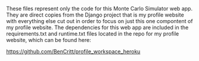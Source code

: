 These files represent only the code for this Monte Carlo Simulator web app.
They are direct copies from the Django project that is my profile website with everything else cut out in order to focus on just this one compontent of my profile website. The dependencies for this web app are included in the requirements.txt and runtime.txt files located in the repo for my profile website, which can be found here:

https://github.com/BenCritt/profile_workspace_heroku

